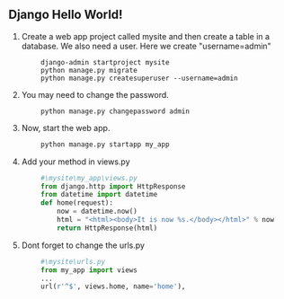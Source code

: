 Django Hello World!
---
1. Create a web app project called mysite and then create a table in a database. We also need a user. Here we create "username=admin"
```shell
        django-admin startproject mysite
        python manage.py migrate
        python manage.py createsuperuser --username=admin
```
2. You may need to change the password.
```shell
        python manage.py changepassword admin
```
3. Now, start the web app.
```python
        python manage.py startapp my_app
```
4. Add your method in views.py
```python
        #\mysite\my_app\views.py
        from django.http import HttpResponse
        from datetime import datetime
        def home(request):
            now = datetime.now()
            html = "<html><body>It is now %s.</body></html>" % now
            return HttpResponse(html)
```
5. Dont forget to change the urls.py
```python
        #\mysite\urls.py
        from my_app import views
        ...
        url(r'^$', views.home, name='home'),
```